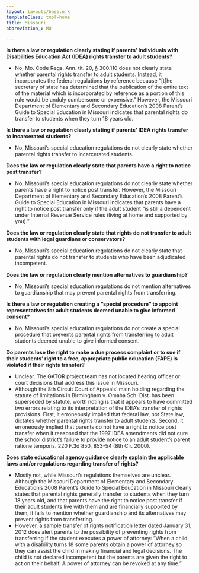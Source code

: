 ```yaml
---
layout: layouts/base.njk
templateClass: tmpl-home
title: Missouri
abbreviation_: MO

---
```

**Is there a law or regulation clearly stating if parents’ Individuals with Disabilities Education Act (IDEA) rights transfer to adult students?**

* No, Mo. Code Regs. Ann. tit. 20, § 300.110 does not clearly state whether parental rights transfer to adult students. Instead, it incorporates the federal regulations by reference because “\[t\]he secretary of state has determined that the publication of the entire text of the material which is incorporated by reference as a portion of this rule would be unduly cumbersome or expensive.” However, the Missouri Department of Elementary and Secondary Education’s 2008 Parent’s Guide to Special Education in Missouri indicates that parental rights do transfer to students when they turn 18 years old.

**Is there a law or regulation clearly stating if parents’ IDEA rights transfer to incarcerated students?**

* No, Missouri’s special education regulations do not clearly state whether parental rights transfer to incarcerated students.

**Does the law or regulation clearly state that parents have a right to notice post transfer?**

* No, Missouri’s special education regulations do not clearly state whether parents have a right to notice post transfer. However, the Missouri Department of Elementary and Secondary Education’s 2008 Parent’s Guide to Special Education in Missouri indicates that parents have a right to notice post transfer only if the adult student “is still a dependent under Internal Revenue Service rules (living at home and supported by you).”

**Does the law or regulation clearly state that rights do not transfer to adult students with legal guardians or conservators?**

* No, Missouri’s special education regulations do not clearly state that parental rights do not transfer to students who have been adjudicated incompetent.

**Does the law or regulation clearly mention alternatives to guardianship?**

* No, Missouri’s special education regulations do not mention alternatives to guardianship that may prevent parental rights from transferring.

**Is there a law or regulation creating a “special procedure” to appoint representatives for adult students deemed unable to give informed consent?**

* No, Missouri’s special education regulations do not create a special procedure that prevents parental rights from transferring to adult students deemed unable to give informed consent.

**Do parents lose the right to make a due process complaint or to sue if their students’ right to a free, appropriate public education (FAPE) is violated if their rights transfer?**

* Unclear. The GATOR project team has not located hearing officer or court decisions that address this issue in Missouri.
* Although the 8th Circuit Court of Appeals’ main holding regarding the statute of limitations in Birmingham v. Omaha Sch. Dist. has been superseded by statute, worth noting is that it appears to have committed two errors relating to its interpretation of the IDEA’s transfer of rights provisions. First, it erroneously implied that federal law, not State law, dictates whether parental rights transfer to adult students. Second, it erroneously implied that parents do not have a right to notice post transfer when it reasoned that the 1997 IDEA amendments did not cure the school district’s failure to provide notice to an adult student’s parent ratione temporis. 220 F.3d 850, 853-54 (8th Cir. 2000).

**Does state educational agency guidance clearly explain the applicable laws and/or regulations regarding transfer of rights?**

* Mostly not, while Missouri’s regulations themselves are unclear. Although the Missouri Department of Elementary and Secondary Education’s 2008 Parent’s Guide to Special Education in Missouri clearly states that parental rights generally transfer to students when they turn 18 years old, and that parents have the right to notice post transfer if their adult students live with them and are financially supported by them, it fails to mention whether guardianship and its alternatives may prevent rights from transferring.
* However, a sample transfer of rights notification letter dated January 31, 2012 does alert parents to the possibility of preventing rights from transferring if the student executes a power of attorney: “When a child with a disability turns 18 some parents obtain a power of attorney so they can assist the child in making financial and legal decisions. The child is not declared incompetent but the parents are given the right to act on their behalf. A power of attorney can be revoked at any time.”